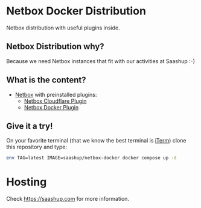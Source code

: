 # Netbox Docker Distribution

Netbox distribution with useful plugins inside.

## Netbox Distribution why?

Because we need Netbox instances that fit with our activities at Saashup :-)

## What is the content?

* [Netbox](https://github.com/netbox-community/netbox) with preinstalled
  plugins:
    - [Netbox Cloudflare Plugin](https://github.com/SaaShup/netbox-cloudflare-plugin)
    - [Netbox Docker Plugin](https://github.com/SaaShup/netbox-docker-plugin)

## Give it a try!

On your favorite terminal (that we know the best terminal is
[iTerm](https://iterm2.com/)) clone this repository and type:

```bash
env TAG=latest IMAGE=saashup/netbox-docker docker compose up -d
```

# Hosting
Check https://saashup.com for more information.
